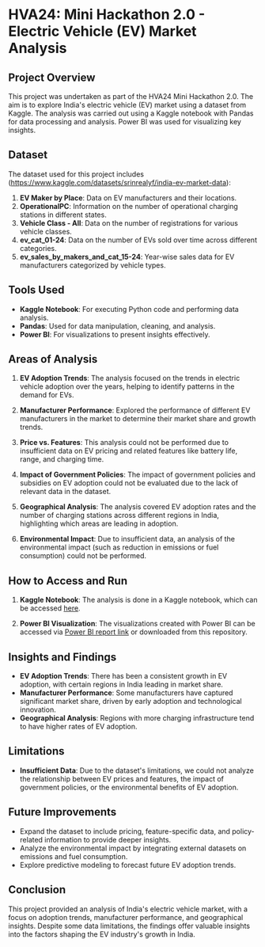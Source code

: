 # HVA24: Mini Hackathon 2.0 - Electric Vehicle (EV) Market Analysis

## Project Overview
This project was undertaken as part of the HVA24 Mini Hackathon 2.0. The aim is to explore India's electric vehicle (EV) market using a dataset from Kaggle. The analysis was carried out using a Kaggle notebook with Pandas for data processing and analysis. Power BI was used for visualizing key insights.

## Dataset
The dataset used for this project includes (https://www.kaggle.com/datasets/srinrealyf/india-ev-market-data):
1. **EV Maker by Place**: Data on EV manufacturers and their locations.
2. **OperationalPC**: Information on the number of operational charging stations in different states.
3. **Vehicle Class - All**: Data on the number of registrations for various vehicle classes.
4. **ev_cat_01-24**: Data on the number of EVs sold over time across different categories.
5. **ev_sales_by_makers_and_cat_15-24**: Year-wise sales data for EV manufacturers categorized by vehicle types.

## Tools Used
- **Kaggle Notebook**: For executing Python code and performing data analysis.
- **Pandas**: Used for data manipulation, cleaning, and analysis.
- **Power BI**: For visualizations to present insights effectively.

## Areas of Analysis

1. **EV Adoption Trends**: The analysis focused on the trends in electric vehicle adoption over the years, helping to identify patterns in the demand for EVs.
   
2. **Manufacturer Performance**: Explored the performance of different EV manufacturers in the market to determine their market share and growth trends.
   
3. **Price vs. Features**: This analysis could not be performed due to insufficient data on EV pricing and related features like battery life, range, and charging time.
   
4. **Impact of Government Policies**: The impact of government policies and subsidies on EV adoption could not be evaluated due to the lack of relevant data in the dataset.
   
5. **Geographical Analysis**: The analysis covered EV adoption rates and the number of charging stations across different regions in India, highlighting which areas are leading in adoption.
   
6. **Environmental Impact**: Due to insufficient data, an analysis of the environmental impact (such as reduction in emissions or fuel consumption) could not be performed.

## How to Access and Run
1. **Kaggle Notebook**: The analysis is done in a Kaggle notebook, which can be accessed [here](https://www.kaggle.com/code/kavyachippada/mini-hackathon2-0).
   
2. **Power BI Visualization**: The visualizations created with Power BI can be accessed via [Power BI report link](https://app.powerbi.com/groups/me/reports/d5c24f16-a80c-4229-9ac7-aef928a0129f/2e0c4fad9804456584e7?experience=power-bi) or downloaded from this repository.

## Insights and Findings
- **EV Adoption Trends**: There has been a consistent growth in EV adoption, with certain regions in India leading in market share.
- **Manufacturer Performance**: Some manufacturers have captured significant market share, driven by early adoption and technological innovation.
- **Geographical Analysis**: Regions with more charging infrastructure tend to have higher rates of EV adoption.

## Limitations
- **Insufficient Data**: Due to the dataset's limitations, we could not analyze the relationship between EV prices and features, the impact of government policies, or the environmental benefits of EV adoption.

## Future Improvements
- Expand the dataset to include pricing, feature-specific data, and policy-related information to provide deeper insights.
- Analyze the environmental impact by integrating external datasets on emissions and fuel consumption.
- Explore predictive modeling to forecast future EV adoption trends.

## Conclusion
This project provided an analysis of India's electric vehicle market, with a focus on adoption trends, manufacturer performance, and geographical insights. Despite some data limitations, the findings offer valuable insights into the factors shaping the EV industry's growth in India.
